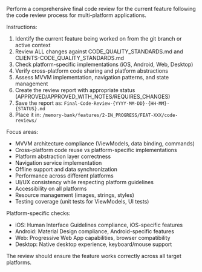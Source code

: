 Perform a comprehensive final code review for the current feature following the code review process for multi-platform applications.

Instructions:
1. Identify the current feature being worked on from the git branch or active context
2. Review ALL changes against CODE_QUALITY_STANDARDS.md and CLIENTS-CODE_QUALITY_STANDARDS.md
3. Check platform-specific implementations (iOS, Android, Web, Desktop)
4. Verify cross-platform code sharing and platform abstractions
5. Assess MVVM implementation, navigation patterns, and state management
6. Create the review report with appropriate status (APPROVED/APPROVED_WITH_NOTES/REQUIRES_CHANGES)
7. Save the report as: `Final-Code-Review-{YYYY-MM-DD}-{HH-MM}-{STATUS}.md`
8. Place it in: `/memory-bank/features/2-IN_PROGRESS/FEAT-XXX/code-reviews/`

Focus areas:
- MVVM architecture compliance (ViewModels, data binding, commands)
- Cross-platform code reuse vs platform-specific implementations
- Platform abstraction layer correctness
- Navigation service implementation
- Offline support and data synchronization
- Performance across different platforms
- UI/UX consistency while respecting platform guidelines
- Accessibility on all platforms
- Resource management (images, strings, styles)
- Testing coverage (unit tests for ViewModels, UI tests)

Platform-specific checks:
- iOS: Human Interface Guidelines compliance, iOS-specific features
- Android: Material Design compliance, Android-specific features  
- Web: Progressive Web App capabilities, browser compatibility
- Desktop: Native desktop experience, keyboard/mouse support

The review should ensure the feature works correctly across all target platforms.